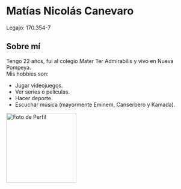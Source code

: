 # Matías Nicolás Canevaro
Legajo: 170.354-7
## Sobre mí
Tengo 22 años, fui al colegio Mater Ter Admirabilis y vivo en Nueva Pompeya.  
Mis hobbies son:
* Jugar videojuegos.
* Ver series o películas.
* Hacer deporte.
* Escuchar música (mayormente Eminem, Canserbero y Kamada).
<img width="186" alt="Foto de Perfil" src="https://user-images.githubusercontent.com/86281930/162123693-7430d408-f6f5-4966-9083-af77fee59f21.PNG">
